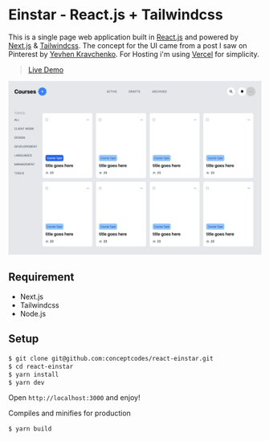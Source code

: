 # Einstar - React.js + Tailwindcss
This is a single page web application built in [React.js](https://reactjs.org) and powered by [Next.js](https://nextjs.org) & [Tailwindcss](https://tailwindcss.com). The concept for the UI came from a post I saw on Pinterest by [Yevhen Kravchenko](https://dribbble.com/shots/7296254-Einstar-LMS-Courses-Animation?utm_source=pinterest&utm_campaign=pinterest_shot&utm_content=Einstar+LMS+-+Courses+Animation+%F0%9F%92%AB&utm_medium=Social_Share). For Hosting i'm using [Vercel](https://vercel.com) for simplicity.

> [Live Demo](https://react-einstar.vercel.app/)

![demo_screenshot](./demo.png)

## Requirement
- Next.js 
- Tailwindcss
- Node.js

## Setup

```
$ git clone git@github.com:conceptcodes/react-einstar.git
$ cd react-einstar
$ yarn install
$ yarn dev
```
Open `http://localhost:3000` and enjoy!


Compiles and minifies for production
```
$ yarn build
```





